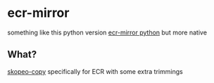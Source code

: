 # ecr-mirror

something like this python version [ecr-mirror python](https://pypi.org/project/ecr-mirror/#description) but more native

## What?

[skopeo-copy](https://github.com/containers/skopeo/blob/main/docs/skopeo-copy.1.md) specifically for ECR with some extra
trimmings
